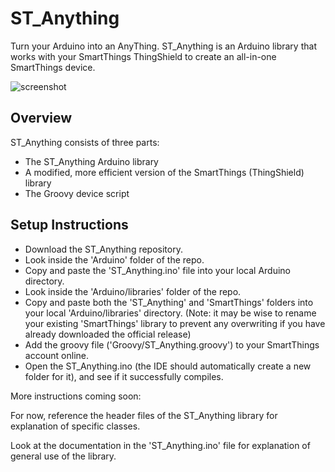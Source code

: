 ST_Anything
===========
Turn your Arduino into an AnyThing. ST_Anything is an Arduino library that works with your SmartThings ThingShield to create an all-in-one SmartThings device.

![screenshot](https://cloud.githubusercontent.com/assets/5153370/5604859/5da9edda-93a7-11e4-8e43-ce7a6d9cfa42.png)


## Overview
ST_Anything consists of three parts:
- The ST_Anything Arduino library
- A modified, more efficient version of the SmartThings (ThingShield) library
- The Groovy device script

## Setup Instructions
- Download the ST_Anything repository.
- Look inside the 'Arduino' folder of the repo.
- Copy and paste the 'ST_Anything.ino' file into your local Arduino directory.
- Look inside the 'Arduino/libraries' folder of the repo.
- Copy and paste both the 'ST_Anything' and 'SmartThings' folders into your local 'Arduino/libraries' directory. (Note: it may be wise to rename your existing 'SmartThings' library to prevent any overwriting if you have already downloaded the official release)
- Add the groovy file ('Groovy/ST_Anything.groovy') to your SmartThings account online.
- Open the ST_Anything.ino (the IDE should automatically create a new folder for it), and see if it successfully compiles.

More instructions coming soon:

For now, reference the header files of the ST_Anything library for explanation of specific classes. 

Look at the documentation in the 'ST_Anything.ino' file for explanation of general use of the library.  
